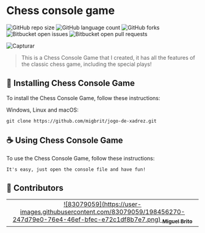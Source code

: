 # Chess console game

<!---Esses são exemplos. Veja https://shields.io para outras pessoas ou para personalizar este conjunto de escudos. Você pode querer incluir dependências, status do projeto e informações de licença aqui--->

![GitHub repo size](https://img.shields.io/github/repo-size/iuricode/README-template?style=for-the-badge)
![GitHub language count](https://img.shields.io/github/languages/count/iuricode/README-template?style=for-the-badge)
![GitHub forks](https://img.shields.io/github/forks/iuricode/README-template?style=for-the-badge)
![Bitbucket open issues](https://img.shields.io/bitbucket/issues/iuricode/README-template?style=for-the-badge)
![Bitbucket open pull requests](https://img.shields.io/bitbucket/pr-raw/iuricode/README-template?style=for-the-badge)

![Capturar](https://user-images.githubusercontent.com/83079059/198452020-718dabaf-3341-4f41-a2a7-5a994983cedc.PNG)

> This is a Chess Console Game that I created, it has all the features of the classic chess game, including the special plays!

## 🚀 Installing Chess Console Game

To install the Chess Console Game, follow these instructions:

Windows, Linux and macOS:
```
git clone https://github.com/migbrit/jogo-de-xadrez.git

```

## ☕ Using Chess Console Game

To use the Chess Console Game, follow these instructions:

```
It's easy, just open the console file and have fun!
```

## 🤝 Contributors

<table>
  <tr>
    <td align="center">
      <a href="#">
        ![83079059](https://user-images.githubusercontent.com/83079059/198456270-247d79e0-76e4-46ef-bfec-e72c1df8b7e7.png)
        <sub>
          <b>Miguel Brito</b>
        </sub>
      </a>
    </td> 
  </tr>
</table>
